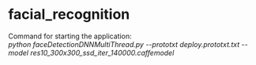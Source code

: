 # facial_recognition
Command for starting the application:<br/> 
*python faceDetectionDNNMultiThread.py --prototxt deploy.prototxt.txt --model res10_300x300_ssd_iter_140000.caffemodel*
